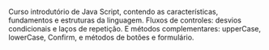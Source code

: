 Curso introdutório de Java Script, contendo as características, fundamentos e estruturas da linguagem. Fluxos de controles: desvios condicionais e laços de repetição. E métodos complementares: upperCase, lowerCase, Confirm, e métodos de botões e formulário.